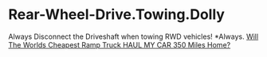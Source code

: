 # Rear-Wheel-Drive.Towing.Dolly
Always Disconnect the Driveshaft when towing RWD vehicles! *Always. [Will The Worlds Cheapest Ramp Truck HAUL MY CAR 350 Miles Home?](https://youtu.be/mSMdfu1H8Ro)
